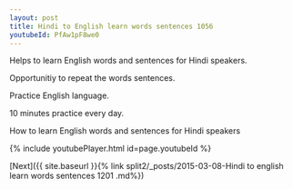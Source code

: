 ```yaml
---
layout: post
title: Hindi to English learn words sentences 1056 
youtubeId: PfAw1pF8we0
---
```

 
 
Helps to learn English words and sentences for Hindi speakers.

Opportunitiy to repeat the words sentences. 

Practice English language. 
 
10 minutes practice every day. 
 
How to learn English words and sentences for Hindi speakers 
 
{% include youtubePlayer.html id=page.youtubeId %}
 
 
[Next]({{ site.baseurl }}{% link  split2/_posts/2015-03-08-Hindi to english learn words sentences 1201 .md%})
 
